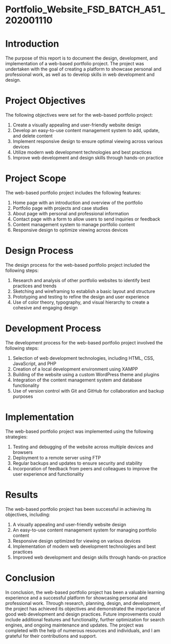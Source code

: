 # Portfolio_Website_FSD_BATCH_A51_202001110

# Introduction
The purpose of this report is to document the design, development, and implementation of a web-based portfolio project. The project was undertaken with the goal of creating a platform to showcase personal and professional work, as well as to develop skills in web development and design.

# Project Objectives
The following objectives were set for the web-based portfolio project:

1. Create a visually appealing and user-friendly website design
2. Develop an easy-to-use content management system to add, update, and delete content
3. Implement responsive design to ensure optimal viewing across various devices
4. Utilize modern web development technologies and best practices
5. Improve web development and design skills through hands-on practice

# Project Scope
The web-based portfolio project includes the following features:

1. Home page with an introduction and overview of the portfolio
2. Portfolio page with projects and case studies
3. About page with personal and professional information
4. Contact page with a form to allow users to send inquiries or feedback
5. Content management system to manage portfolio content
6. Responsive design to optimize viewing across devices

# Design Process
The design process for the web-based portfolio project included the following steps:

1. Research and analysis of other portfolio websites to identify best practices and trends
2. Sketching and wireframing to establish a basic layout and structure
3. Prototyping and testing to refine the design and user experience
4. Use of color theory, typography, and visual hierarchy to create a cohesive and engaging design

# Development Process
The development process for the web-based portfolio project involved the following steps:

1. Selection of web development technologies, including HTML, CSS, JavaScript, and PHP
2. Creation of a local development environment using XAMPP
3. Building of the website using a custom WordPress theme and plugins
4. Integration of the content management system and database functionality
5. Use of version control with Git and GitHub for collaboration and backup purposes

# Implementation
The web-based portfolio project was implemented using the following strategies:

1. Testing and debugging of the website across multiple devices and browsers
2. Deployment to a remote server using FTP
3. Regular backups and updates to ensure security and stability
4. Incorporation of feedback from peers and colleagues to improve the user experience and functionality

# Results
The web-based portfolio project has been successful in achieving its objectives, including:

1. A visually appealing and user-friendly website design
2. An easy-to-use content management system for managing portfolio content
3. Responsive design optimized for viewing on various devices
4. Implementation of modern web development technologies and best practices
5. Improved web development and design skills through hands-on practice

# Conclusion
In conclusion, the web-based portfolio project has been a valuable learning experience and a successful platform for showcasing personal and professional work. Through research, planning, design, and development, the project has achieved its objectives and demonstrated the importance of good web development and design practices. Future improvements could include additional features and functionality, further optimization for search engines, and ongoing maintenance and updates. The project was completed with the help of numerous resources and individuals, and I am grateful for their contributions and support.
